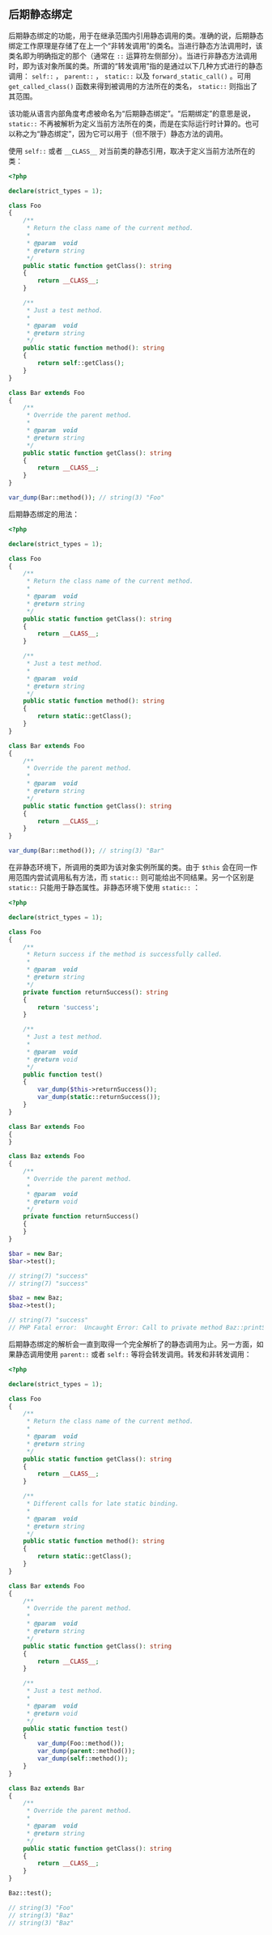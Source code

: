 ## 后期静态绑定

后期静态绑定的功能，用于在继承范围内引用静态调用的类。准确的说，后期静态绑定工作原理是存储了在上一个“非转发调用”的类名。当进行静态方法调用时，该类名即为明确指定的那个（通常在 `::` 运算符左侧部分）。当进行非静态方法调用时，即为该对象所属的类。所谓的“转发调用”指的是通过以下几种方式进行的静态调用： `self::` ， `parent::` ， `static::` 以及 `forward_static_call()` 。可用 `get_called_class()` 函数来得到被调用的方法所在的类名， `static::` 则指出了其范围。

该功能从语言内部角度考虑被命名为“后期静态绑定”。“后期绑定”的意思是说， `static::` 不再被解析为定义当前方法所在的类，而是在实际运行时计算的。也可以称之为“静态绑定”，因为它可以用于（但不限于）静态方法的调用。

使用 `self::` 或者 `__CLASS__` 对当前类的静态引用，取决于定义当前方法所在的类：

```php
<?php

declare(strict_types = 1);

class Foo
{
    /**
     * Return the class name of the current method.
     *
     * @param  void
     * @return string
     */
    public static function getClass(): string
    {
        return __CLASS__;
    }

    /**
     * Just a test method.
     *
     * @param  void
     * @return string
     */
    public static function method(): string
    {
        return self::getClass();
    }
}

class Bar extends Foo
{
    /**
     * Override the parent method.
     *
     * @param  void
     * @return string
     */
    public static function getClass(): string
    {
        return __CLASS__;
    }
}

var_dump(Bar::method()); // string(3) "Foo"

```

后期静态绑定的用法：

```php
<?php

declare(strict_types = 1);

class Foo
{
    /**
     * Return the class name of the current method.
     *
     * @param  void
     * @return string
     */
    public static function getClass(): string
    {
        return __CLASS__;
    }

    /**
     * Just a test method.
     *
     * @param  void
     * @return string
     */
    public static function method(): string
    {
        return static::getClass();
    }
}

class Bar extends Foo
{
    /**
     * Override the parent method.
     *
     * @param  void
     * @return string
     */
    public static function getClass(): string
    {
        return __CLASS__;
    }
}

var_dump(Bar::method()); // string(3) "Bar"

```

在非静态环境下，所调用的类即为该对象实例所属的类。由于 `$this` 会在同一作用范围内尝试调用私有方法，而 `static::` 则可能给出不同结果。另一个区别是 `static::` 只能用于静态属性。非静态环境下使用 `static::` ：

```php
<?php

declare(strict_types = 1);

class Foo
{
    /**
     * Return success if the method is successfully called.
     *
     * @param  void
     * @return string
     */
    private function returnSuccess(): string
    {
        return 'success';
    }

    /**
     * Just a test method.
     *
     * @param  void
     * @return void
     */
    public function test()
    {
        var_dump($this->returnSuccess());
        var_dump(static::returnSuccess());
    }
}

class Bar extends Foo
{
}

class Baz extends Foo
{
    /**
     * Override the parent method.
     *
     * @param  void
     * @return void
     */
    private function returnSuccess()
    {
    }
}

$bar = new Bar;
$bar->test();

// string(7) "success"
// string(7) "success"

$baz = new Baz;
$baz->test();

// string(7) "success"
// PHP Fatal error:  Uncaught Error: Call to private method Baz::printSuccess() from context 'Foo'.

```

后期静态绑定的解析会一直到取得一个完全解析了的静态调用为止。另一方面，如果静态调用使用 `parent::` 或者 `self::` 等将会转发调用。转发和非转发调用：

```php
<?php

declare(strict_types = 1);

class Foo
{
    /**
     * Return the class name of the current method.
     *
     * @param  void
     * @return string
     */
    public static function getClass(): string
    {
        return __CLASS__;
    }

    /**
     * Different calls for late static binding.
     *
     * @param  void
     * @return string
     */
    public static function method(): string
    {
        return static::getClass();
    }
}

class Bar extends Foo
{
    /**
     * Override the parent method.
     *
     * @param  void
     * @return string
     */
    public static function getClass(): string
    {
        return __CLASS__;
    }

    /**
     * Just a test method.
     *
     * @param  void
     * @return void
     */
    public static function test()
    {
        var_dump(Foo::method());
        var_dump(parent::method());
        var_dump(self::method());
    }
}

class Baz extends Bar
{
    /**
     * Override the parent method.
     *
     * @param  void
     * @return string
     */
    public static function getClass(): string
    {
        return __CLASS__;
    }
}

Baz::test();

// string(3) "Foo"
// string(3) "Baz"
// string(3) "Baz"

```

